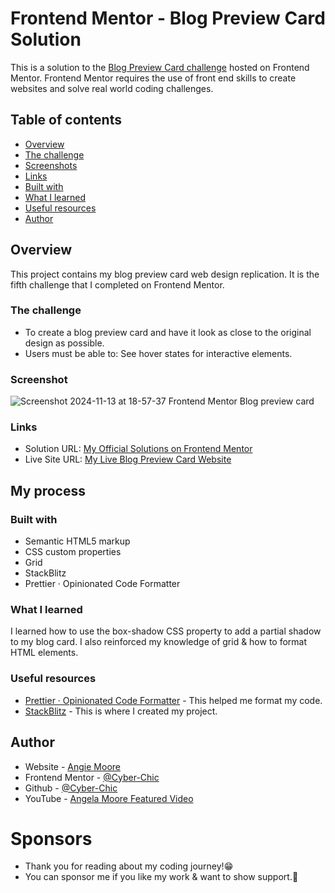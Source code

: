 # Frontend Mentor - Blog Preview Card Solution

This is a solution to the [Blog Preview Card challenge](https://www.frontendmentor.io/challenges/blog-preview-card-ckPaj01IcS) hosted on Frontend Mentor.
Frontend Mentor requires the use of front end skills to create websites and solve real world coding challenges.

## Table of contents

-   [Overview](#overview)
  - [The challenge](#the-challenge)
  - [Screenshots](#screenshots)
  - [Links](#links)
  - [Built with](#built-with)
  - [What I learned](#what-i-learned)
  - [Useful resources](#useful-resources)
  - [Author](#author)


## Overview
This project contains my blog preview card web design replication.  It is the fifth challenge that I completed on Frontend Mentor.

### The challenge

- To create a blog preview card and have it look as close to the original design as possible.  
- Users must be able to: See hover states for interactive elements.


### Screenshot

![Screenshot 2024-11-13 at 18-57-37 Frontend Mentor Blog preview card](https://github.com/user-attachments/assets/7a303163-8f99-46c5-a3e5-809c1d88f0cc)

### Links

- Solution URL: [My Official Solutions on Frontend Mentor](https://www.frontendmentor.io/profile/Cyber-Chic)
- Live Site URL: [My Live Blog Preview Card Website](https://cyber-chic.github.io/blog-preview-card/)

## My process

### Built with

- Semantic HTML5 markup
- CSS custom properties
- Grid
- StackBlitz
- Prettier · Opinionated Code Formatter

### What I learned

I learned how to use the box-shadow CSS property to add a partial shadow to my blog card.  I also reinforced my knowledge of grid & how to format HTML elements.

### Useful resources

- [Prettier · Opinionated Code Formatter](https://prettier.io/) - This helped me format my code.
- [StackBlitz](https://stackblitz.com/) - This is where I created my project.

## Author

- Website - [Angie Moore](https://linktr.ee/angie_moore)
- Frontend Mentor - [@Cyber-Chic](https://www.frontendmentor.io/profile/Cyber-Chic)
- Github - [@Cyber-Chic](https://github.com/Cyber-Chic)
- YouTube - [Angela Moore Featured Video](https://www.youtube.com/watch?v=3yS19NcRQt8&ab_channel=TBrandStudio)

 # Sponsors
- Thank you for reading about my coding journey!😁
- You can sponsor me if you like my work & want to show support.💖

